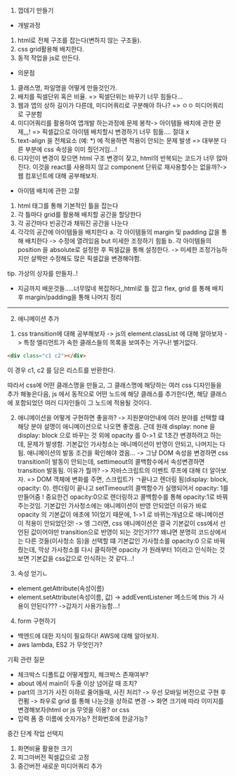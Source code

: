 1) 껍데기 만들기

- 개발과정
1. html로 전체 구조를 잡는다(변하지 않는 구조들).
2. css grid활용해 배치한다.
3. 동적 작업을 js로 만든다.

- 의문점
1. 클래스명, 파일명을 어떻게 만들것인가.
2. 배치를 픽셀단위 혹은 비율. => 픽셀단위는 바꾸기 너무 힘들다...
3. 웹과 앱의 상하 길이가 다른데, 미디어쿼리로 구분해야 하나? => ㅇㅇ 미디어쿼리로 구분함
4. 미디어쿼리를 활용하여 앱개발 하는과정에 문제 봉착-> 아이템들 배치에 관한 문제,,,! => 픽셀값으로 아이템 배치할시 변경하기 너무 힘듦.... 절대 x
5. text-align 을 전체요소 (예: *) 에 적용하면 적용이 안되는 문제 발생 => 대부분 다른 부분에 css 속성을 이미 줬던거임...!
6. 디자인이 변경이 잦으면 html 구조 변경이 잦고, html의 반복되는 코드가 너무 많아진다. 이것을 react를 사용하지 않고 component 단위로 재사용할수는 없을까?-> 웹 컴포넌트에 대해 공부해보자.


- 아이템 배치에 관한 고찰
1. html 태그를 통해 기본적인 틀을 잡는다
2. 각 틀마다 grid를 활용해 배치할 공간을 할당한다
3. 각 공간마다 빈공간과 채워진 공간을 나눈다
4. 각각의 공간에 아이템들을 배치한다
    a. 각 아이템들의 margin 및 padding 값을 통해 배치한다 -> 수정에 열려있음 but 미세한 조정하기 힘듦
    b. 각 아이템들의 position 을 absolute로 설정한 후 픽셀값을 통해 설정한다. -> 미세한 조정가능하지만 살짝만 수정해도 많은 픽셀값을 변경해야함.


tip. 가상의 상자를 만들자..!



- 지금까지 배운것들.....너무많네 복잡허다,,html로 틀 잡고 flex, grid 를 통해 배치 후 margin/padding을 통해 나머지 정리


-------------------------------
2) 애니메이션 추가

1. css transition에 대해 공부해보자 -> js의 element.classList 에 대해 알아보자 -> 특정 엘리먼트가 속한 클래스들의 목록을 보여주는 거구나! 별거없다.
```html
<div class="c1 c2"></div>
```
이 경우 c1, c2 를 담은 리스트를 반환한다.

따라서 css에 어떤 클래스명을 만들고, 그 클래스명에 해당하는 여러 css 디자인들을 추가 해놓은다음, js 에서 동적으로 어떤 노드에 해당 클래스를 추가한다면, 해당 클래스에 포함되었던 여러 디자인들이 그 노드에 적용될 것이다.

2. 애니메이션을 어떻게 구현하면 좋을까?
-> 지원분야안내에 여러 분야를 선택할 떄 해당 분야 설명이 애니메이션으로 나오면 좋겠음. 근데 원래 display: none 을 display: block 으로 바꾸는 것 외에 opacity 를 0->1 로 1초간 변경하려고 하는데, 문제가 발생함. 기본값인 가사청소는 애니메이션이 반영이 안되고, 나머지는 다 됨. 애니메이션의 발동 조건을 확인해야 겠음...
-> 그냥 DOM 속성을 변경하면 css transition이 발동이 안되는데, settimeout의 콜백함수에서 속성변경하면 transition 발동됨. 이유가 뭘까?
-> 자바스크립트의 이벤트 루프에 대해 더 알아보자.
=> DOM 객체에 변화를 주면, 스크립트가 ㄱ끝나고 렌더링 됨(display: block, opacity: 0). 렌더링이 끝나고 setTimeout의 콜백함수가 실행되어서 opacity: 1를 만들어줌 ! 중요한건 opacity:0으로 렌더링하고 콜백함수를 통해 opacity:1로 바꿔주는것임. 기본값인 가사청소에는 애니메이션이 반영 안되었던 이유가 바로 opacity 의 기본값이 애초에 1이었기 때문에, 1->1 로 바뀌는개념으로 애니메이션이 적용이 안되었던것!
-> 엥 그러면, css 애니메이션은 결국 기본값이 css에서 선언된 값이어야만 transition으로 반영이 되는 것인가??? 왜냐면 분명히 코드상에서는 다른 것들(이사청소 등)을 선택할 떄 기본값인 가사청소를 opacity:0 으로 바꿔줬는데, 막상 가사청소를 다시 클릭하면 opacity 가 원래부터 1이라고 인식하는 것 보면 기본값을 css값으로 인식하는 것 같다...!

3. 속성 얻기ㄴ
- element.getAttribute(속성이름)
- element.setAttribute(속성이름, 값)
-> addEventListener 메소드에 this 가 사용이 안된다??? ->갑자기 사용가능함...!

4. form 구현하기
- 백엔드에 대한 지식이 필요하다! AWS에 대해 알아보자.
- aws lambda, ES2 가 무엇인가?


기획 관련 질문
- 체크박스 디폴트값 어떻게할지, 체크박스 존재여부?
- about 에서 main이 두줄 이상 넘어갈 때 조치?
- part의 크기가 사진 이하로 줄어들때, 사진 처리? -> 우선 모바일 버전으로 구현 후 컨펌 -> 좌우로 grid 를 통해 나눈것을 상하로 변경
-> 화면 크기에 따라 이미지를 변경해보자(html or js 무엇을 이용? or css 
- 입력 폼 중 이름에 숫자가능? 전화번호에 한글가능?

중간 단계 작업 선택지
1. 화면비율 활용한 크기
2. 피그마버전 픽셀값으로 고정
3. 중간버전 새로운 미디어쿼리 추가